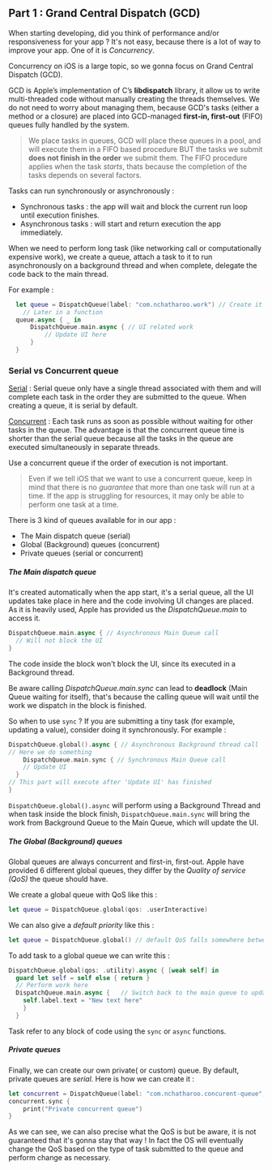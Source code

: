 ## Part 1 : Grand Central Dispatch (GCD)

When starting developing, did you think of performance and/or responsiveness for your app ?
It's not easy, because there is a lot of way to improve your app. One of it is *Concurrency*.

Concurrency on iOS is a large topic, so we gonna focus on Grand Central Dispatch (GCD).

GCD is Apple’s implementation of C’s **libdispatch** library, it allow us to write multi-threaded code without manually creating the threads themselves. We do not need to worry about managing them, because
GCD's tasks (either a method or a closure) are placed into GCD-managed **first-in, first-out** (FIFO) queues fully handled by the system.

> We place tasks in queues, GCD will place these queues in a pool, and will execute them in a FIFO based procedure BUT the tasks we submit **does not finish in the order** we submit them. The FIFO procedure applies when the task *starts*, thats because the completion of the tasks depends on several factors.

Tasks can run synchronously or asynchronously :

- Synchronous tasks : the app will wait and block the current run loop until execution finishes.
- Asynchronous tasks : will start and return execution the app immediately.

When we need to perform long task (like networking call or computationally expensive work), we create a queue, attach a task to it to run asynchronously on a background thread and when complete, delegate the code back to the main thread.

For example :

```swift
  let queue = DispatchQueue(label: "com.nchatharoo.work") // Create it in init()
	// Later in a function
  queue.async { _ in
      DispatchQueue.main.async { // UI related work
          // Update UI here
      }
  }
```



### Serial vs Concurrent queue

<u>Serial</u> : Serial queue only have a single thread associated with them and will complete each task in the order they are submitted to the queue. When creating a queue, it is serial by default.

<u>Concurrent</u> : Each task runs as soon as possible without waiting for other tasks in the queue. The advantage is that the concurrent queue time is shorter than the serial queue because all the tasks in the queue are executed simultaneously in separate threads.

Use a concurrent queue if the order of execution is not important.

> Even if we tell iOS that we want to use a concurrent queue, keep in mind that there is no *guarantee* that more than one task will run at a time. If the app is struggling for resources, it may only be able to perform one task at a time.



There is 3 kind of queues available for in our app :

- The Main dispatch queue (serial)
- Global (Background) queues (concurrent)
- Private queues (serial or concurrent)



##### **The Main dispatch queue**

It's created automatically when the app start, it's a serial queue, all the UI updates take place in here and the code involving UI changes are placed.
As it is heavily used, Apple has provided us the *DispatchQueue.main* to access it.

```Swift
DispatchQueue.main.async { // Asynchronous Main Queue call
  // Will not block the UI
}
```

 The code inside the block won't block the UI, since its executed in a Background thread.

Be aware calling *DispatchQueue.main.sync* can lead to **deadlock** (Main Queue waiting for itself), that's because the calling queue will wait until the work we dispatch in the block is finished.

So when to use `sync` ? If you are submitting a tiny task (for example, updating a value), consider doing it synchronously. For example : 

```swift
DispatchQueue.global().async { // Asynchronous Background thread call
// Here we do something
	DispatchQueue.main.sync { // Synchronous Main Queue call
    // Update UI
  }
// This part will execute after 'Update UI' has finished
}
```

`DispatchQueue.global().async` will perform using a Background Thread  and when task inside the block finish, `DispatchQueue.main.sync` will bring the work from Background Queue to the Main Queue, which will update the UI.



##### The Global (Background) queues

Global queues are always concurrent and first-in, first-out. Apple have provided 6 different global queues, they differ by the *Quality of service (QoS)* the queue should have.

We create a global queue with QoS like this :

```swift
let queue = DispatchQueue.global(qos: .userInteractive)
```

We can also give a *default priority* like this : 

```swift
let queue = DispatchQueue.global() // default QoS falls somewhere between *user initiated* and *utility*
```

To add task to a global queue we can write this :

```swift
DispatchQueue.global(qos: .utility).async { [weak self] in
  guard let self = self else { return }
  // Perform work here
  DispatchQueue.main.async {   // Switch back to the main queue to update your UI
    self.label.text = "New text here"
  	}
  }
```

Task refer to any block of code using the `sync` or `async` functions.

##### Private queues

Finally, we can create our own private( or custom) queue. By default, private queues are *serial*.
Here is how we can create it : 

```swift
let concurrent = DispatchQueue(label: "com.nchatharoo.concurent-queue", qos: .userInitiated, attributes: .concurrent)
concurrent.sync {
    print("Private concurrent queue")
}
```

As we can see, we can also precise what the QoS is but be aware, it is not guaranteed that it's gonna stay that way !
In fact the OS will eventually change the QoS based on the type of task submitted to the queue and perform change as necessary.